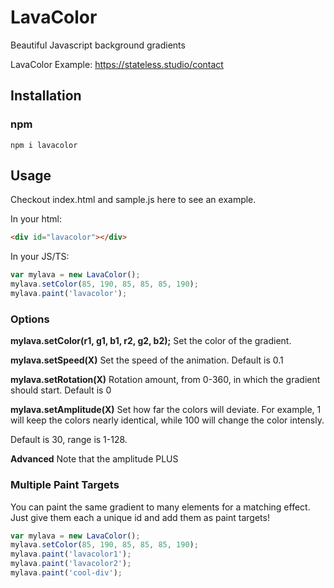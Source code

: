 # LavaColor
Beautiful Javascript background gradients

LavaColor Example: https://stateless.studio/contact

## Installation

### npm

```
npm i lavacolor
```

## Usage

Checkout index.html and sample.js here to see an example.

In your html:
```html
<div id="lavacolor"></div>
```

In your JS/TS:
```js
var mylava = new LavaColor();
mylava.setColor(85, 190, 85, 85, 85, 190);
mylava.paint('lavacolor');
```

### Options

**mylava.setColor(r1, g1, b1, r2, g2, b2);**
Set the color of the gradient.

**mylava.setSpeed(X)**
Set the speed of the animation. Default is 0.1

**mylava.setRotation(X)**
Rotation amount, from 0-360, in which the gradient should start. Default is 0

**mylava.setAmplitude(X)**
Set how far the colors will deviate. For example, 1 will keep the colors nearly identical, while 100 will change the color intensly.

Default is 30, range is 1-128.

**Advanced**
Note that the amplitude PLUS 

### Multiple Paint Targets

You can paint the same gradient to many elements for a matching effect. Just give them each a unique id and add them as paint targets!

```js
var mylava = new LavaColor();
mylava.setColor(85, 190, 85, 85, 85, 190);
mylava.paint('lavacolor1');
mylava.paint('lavacolor2');
mylava.paint('cool-div');
```
